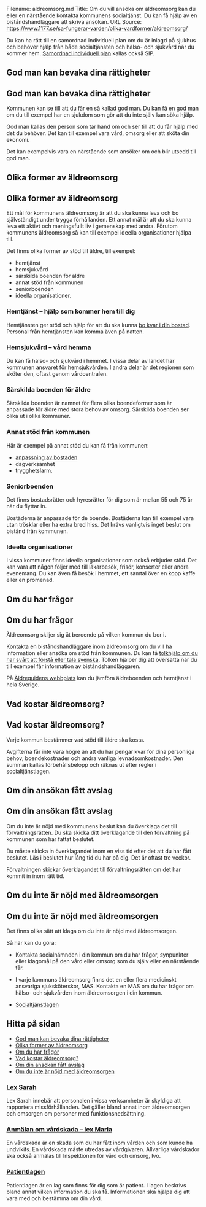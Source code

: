 Filename: aldreomsorg.md
Title: Om du vill ansöka om äldreomsorg kan du eller en närstående kontakta kommunens socialtjänst. Du kan få hjälp av en biståndshandläggare att skriva ansökan.
URL Source: https://www.1177.se/sa-fungerar-varden/olika-vardformer/aldreomsorg/

Du kan ha rätt till en samordnad individuell plan om du är inlagd på sjukhus och behöver hjälp från både socialtjänsten och hälso- och sjukvård när du kommer hem. [Samordnad individuell plan](https://www.1177.se/sa-fungerar-varden/sa-samarbetar-vard-och-omsorg/sip---samordnad-individuell-plan/) kallas också SIP.

God man kan bevaka dina rättigheter
-----------------------------------

God man kan bevaka dina rättigheter
-----------------------------------

Kommunen kan se till att du får en så kallad god man. Du kan få en god man om du till exempel har en sjukdom som gör att du inte själv kan söka hjälp.

God man kallas den person som tar hand om och ser till att du får hjälp med det du behöver. Det kan till exempel vara vård, omsorg eller att sköta din ekonomi.

Det kan exempelvis vara en närstående som ansöker om och blir utsedd till god man.

Olika former av äldreomsorg
---------------------------

Olika former av äldreomsorg
---------------------------

Ett mål för kommunens äldreomsorg är att du ska kunna leva och bo självständigt under trygga förhållanden. Ett annat mål är att du ska kunna leva ett aktivt och meningsfullt liv i gemenskap med andra. Förutom kommunens äldreomsorg så kan till exempel ideella organisationer hjälpa till.

Det finns olika former av stöd till äldre, till exempel:

*   hemtjänst
*   hemsjukvård
*   särskilda boenden för äldre
*   annat stöd från kommunen
*   seniorboenden
*   ideella organisationer.

### Hemtjänst – hjälp som kommer hem till dig

Hemtjänsten ger stöd och hjälp för att du ska kunna [bo kvar i din bostad](https://www.1177.se/liv--halsa/trygg-och-saker-miljo/gor-hemmet-tryggare/). Personal från hemtjänsten kan komma även på natten.

### Hemsjukvård – vård hemma

Du kan få hälso- och sjukvård i hemmet. I vissa delar av landet har kommunen ansvaret för hemsjukvården. I andra delar är det regionen som sköter den, oftast genom vårdcentralen.

### Särskilda boenden för äldre

Särskilda boenden är namnet för flera olika boendeformer som är anpassade för äldre med stora behov av omsorg. Särskilda boenden ser olika ut i olika kommuner.

### **Annat stöd från kommunen**

Här är exempel på annat stöd du kan få från kommunen:

*   [anpassning av bostaden](https://www.1177.se/liv--halsa/trygg-och-saker-miljo/gor-hemmet-tryggare/#section-18392)
*   dagverksamhet
*   trygghetslarm.

### Seniorboenden

Det finns bostadsrätter och hyresrätter för dig som är mellan 55 och 75 år när du flyttar in.

Bostäderna är anpassade för de boende. Bostäderna kan till exempel vara utan trösklar eller ha extra bred hiss. Det krävs vanligtvis inget beslut om bistånd från kommunen.

### Ideella organisationer

I vissa kommuner finns ideella organisationer som också erbjuder stöd. Det kan vara att någon följer med till läkarbesök, frisör, konserter eller andra evenemang. Du kan även få besök i hemmet, ett samtal över en kopp kaffe eller en promenad.

Om du har frågor
----------------

Om du har frågor
----------------

Äldreomsorg skiljer sig åt beroende på vilken kommun du bor i.

Kontakta en biståndshandläggare inom äldreomsorg om du vill ha information eller ansöka om stöd från kommunen. Du kan få [tolkhjälp om du har svårt att förstå eller tala svenska](https://www.1177.se/sa-fungerar-varden/vard-om-du-kommer-fran-ett-annat-land/tolkning-till-mitt-sprak/). Tolken hjälper dig att översätta när du till exempel får information av biståndshandläggaren.

På [Äldreguidens webbplats](https://www.1177.se/lankbiblioteket/nationella-lankar/s/socialstyrelsen/socialstyrelsen---aldreguiden---mer-om-aldreomsorg/) kan du jämföra äldreboenden och hemtjänst i hela Sverige.

Vad kostar äldreomsorg?
-----------------------

Vad kostar äldreomsorg?
-----------------------

Varje kommun bestämmer vad stöd till äldre ska kosta.

Avgifterna får inte vara högre än att du har pengar kvar för dina personliga behov, boendekostnader och andra vanliga levnadsomkostnader. Den summan kallas förbehållsbelopp och räknas ut efter regler i socialtjänstlagen.

Om din ansökan fått avslag
--------------------------

Om din ansökan fått avslag
--------------------------

Om du inte är nöjd med kommunens beslut kan du överklaga det till förvaltningsrätten. Du ska skicka ditt överklagande till den förvaltning på kommunen som har fattat beslutet.

Du måste skicka in överklagandet inom en viss tid efter det att du har fått beslutet. Läs i beslutet hur lång tid du har på dig. Det är oftast tre veckor.

Förvaltningen skickar överklagandet till förvaltningsrätten om det har kommit in inom rätt tid.

Om du inte är nöjd med äldreomsorgen
------------------------------------

Om du inte är nöjd med äldreomsorgen
------------------------------------

Det finns olika sätt att klaga om du inte är nöjd med äldreomsorgen.

Så här kan du göra:

*   Kontakta socialnämnden i din kommun om du har frågor, synpunkter eller klagomål på den vård eller omsorg som du själv eller en närstående får.
*   I varje kommuns äldreomsorg finns det en eller flera medicinskt ansvariga sjuksköterskor, MAS. Kontakta en MAS om du har frågor om hälso- och sjukvården inom äldreomsorgen i din kommun.

*   [Socialtjänstlagen](https://www.1177.se/lankbiblioteket/nationella-lankar/r/riksdagen.se---startsida/socialtjanstlagen/)

Hitta på sidan
--------------

*   [God man kan bevaka dina rättigheter](https://www.1177.se/sa-fungerar-varden/olika-vardformer/aldreomsorg/#section-18237)
*   [Olika former av äldreomsorg](https://www.1177.se/sa-fungerar-varden/olika-vardformer/aldreomsorg/#section-18238)
*   [Om du har frågor](https://www.1177.se/sa-fungerar-varden/olika-vardformer/aldreomsorg/#section-177335)
*   [Vad kostar äldreomsorg?](https://www.1177.se/sa-fungerar-varden/olika-vardformer/aldreomsorg/#section-18239)
*   [Om din ansökan fått avslag](https://www.1177.se/sa-fungerar-varden/olika-vardformer/aldreomsorg/#section-18240)
*   [Om du inte är nöjd med äldreomsorgen](https://www.1177.se/sa-fungerar-varden/olika-vardformer/aldreomsorg/#section-18241)

### [Lex Sarah](https://www.1177.se/sa-fungerar-varden/lagar-och-bestammelser/lex-sarah/)

Lex Sarah innebär att personalen i vissa verksamheter är skyldiga att rapportera missförhållanden. Det gäller bland annat inom äldreomsorgen och omsorgen om personer med funktionsnedsättning.

### [Anmälan om vårdskada – lex Maria](https://www.1177.se/sa-fungerar-varden/lagar-och-bestammelser/anmalan-om-vardskada--lex-maria/)

En vårdskada är en skada som du har fått inom vården och som kunde ha undvikits. En vårdskada måste utredas av vårdgivaren. Allvarliga vårdskador ska också anmälas till Inspektionen för vård och omsorg, Ivo.

### [Patientlagen](https://www.1177.se/sa-fungerar-varden/var-med-och-bestam-om-din-vard/patientlagen/)

Patientlagen är en lag som finns för dig som är patient. I lagen beskrivs bland annat vilken information du ska få. Informationen ska hjälpa dig att vara med och bestämma om din vård.